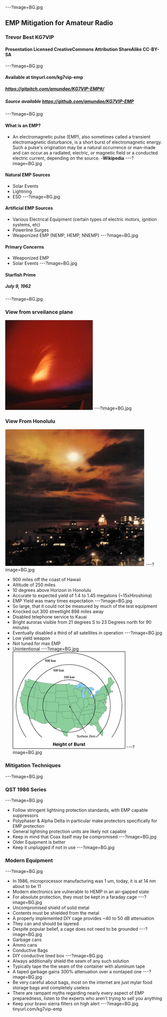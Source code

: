 ---?image=BG.jpg
## EMP Mitigation for Amateur Radio
### Trevor Best KG7VIP
#### Presentation Licensed CreativeCommons Attribution ShareAlike CC-BY-SA
---?image=BG.jpg
#### Available at tinyurl.com/kg7vip-emp
##### https://gitpitch.com/amundae/KG7VIP-EMP#/
##### Source available https://github.com/amundae/KG7VIP-EMP
---?image=BG.jpg
#### What is an EMP?
* An electromagnetic pulse (EMP), also sometimes called a transient electromagnetic disturbance, is a short burst of electromagnetic energy. Such a pulse's origination may be a natural occurrence or man-made and can occur as a radiated, electric, or magnetic field or a conducted electric current, depending on the source. -**Wikipedia**
---?image=BG.jpg
#### Natural EMP Sources
- Solar Events
- Lightning
- ESD
---?image=BG.jpg
#### Artificial EMP Sources
- Various Electrical Equipment (certain types of electric motors, ignition systems, etc)
- Powerline Surges
- Weaponized EMP (NEMP, HEMP, NNEMP)
---?image=BG.jpg
#### Primary Concerns
- Weaponized EMP
- Solar Events
---?image=BG.jpg
#### Starfish Prime
##### July 9, 1962
---?image=BG.jpg
### View from srveilance plane
![Image-Absolute](surv.jpg)
---?image=BG.jpg
### View From Honolulu
![Image-Absolute](honolulu.jpg)
---?image=BG.jpg
- 900 miles off the coast of Hawaii
- Altitude of 250 miles
- 10 degrees above Horizon in Honolulu
- Accurate to expected yield of 1.4 to 1.45 megatons (~15xHiroshima)
- EMP Yield was many times expectation
---?image=BG.jpg
- So large, that it could not be measured by much of the test equipment
- Knocked out 300 streetlight 898 miles away
- Disabled telephone service to Kauai
- Bright auroras visible from 21 degrees S to 23 Degrees north for 90 minutes
- Eventually disabled a third of all satellites in operation
---?image=BG.jpg
- Low yield weapon
- Not tuned for max EMP 
- Unintentional
---?image=BG.jpg
![Image-Absolute](EMP.jpg)
---?image=BG.jpg
### Mitigation Techniques
---?image=BG.jpg
### QST 1986 Series
---?image=BG.jpg
* Follow stringent lightning protection standards, with EMP capable suppressors
* Polyphaser & Alpha Delta in particular make protectors specifically for EMP protection
* General lightning protection units are likely not capable
* Keep in mind that Coax itself may be compromised
---?image=BG.jpg
* Older Equipment is better
* Keep it unplugged if not in use
---?image=BG.jpg
### Modern Equipment
---?image=BG.jpg
* In 1986, microprocessor manufacturing was 1 um, today, it is at 14 nm about to be 11
* Modern electronics are vulnerable to HEMP in an air-gapped state
* For absolute protection, they must be kept in a faraday cage
---?image=BG.jpg
* Uncompromised shield of solid metal
* Contents must be shielded from the metal
* A properly implemented DIY cage provides ~40 to 50 dB attenuation
* They can and should be layered
* Despite popular belief, a cage does not need to be grounded
---?image=BG.jpg
* Garbage cans
* Ammo cans
* Conductive Bags
* DIY conductive lined box
---?image=BG.jpg
* Always additionally shield the seam of any such solution
* Typically tape the the seam of the container with aluminum tape
* A taped garbage gains 300% attenuation over a nontaped one
---?image=BG.jpg
* Be very careful about bags, most on the internet are just mylar food storage bags and completely useless
* There are rampant myths regarding nearly every aspect of EMP preparedness, listen to the experts who aren't trying to sell you anything
* Keep your bravo sierra filters on high alert
---?image=BG.jpg
tinyurl.com/kg7vip-emp
